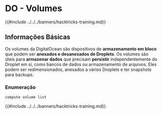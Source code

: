 # DO - Volumes

{{#include ../../../banners/hacktricks-training.md}}

## Informações Básicas

Os volumes da DigitalOcean são dispositivos de **armazenamento em bloco** que podem ser **anexados e desanexados de Droplets**. Os volumes são úteis para **armazenar dados** que precisam **persistir** independentemente do Droplet em si, como bancos de dados ou armazenamento de arquivos. Eles podem ser redimensionados, anexados a vários Droplets e ter snapshots para backups.

### Enumeração
```
compute volume list
```
{{#include ../../../banners/hacktricks-training.md}}
